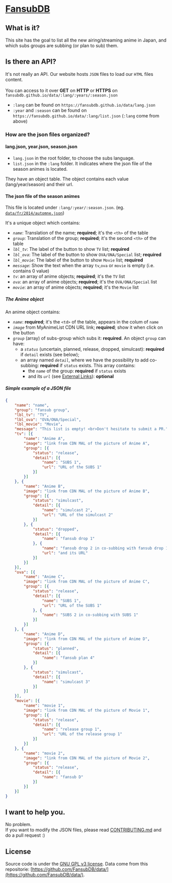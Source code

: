 # [FansubDB][url]

## What is it?

This site has the goal to list all the new airing/streaming anime in Japan, and which subs groups are subbing (or plan to sub) them.

## Is there an API?

It's not really an API.
Our website hosts `JSON` files to load our `HTML` files content.
<br><br>
You can access to it over **GET** on **HTTP** or **HTTPS** on `fansubdb.github.io/data/:lang/:years/:season.json`
<br>
* `:lang` can be found on `https://fansubdb.github.io/data/lang.json`
* `:year` and `:season` can be found on `https://fansubdb.github.io/data/:lang/list.json` (`:lang` come from above)

### How are the json files organized?

#### lang.json, year.json, season.json

* `lang.json` in the root folder, to choose the subs language.
* `list.json` in the `:lang` folder. It indicates where the json file of the season animes is located.

They have an object table. The object contains each value (lang/year/season) and their url.

#### The json file of the season animes

This file is located under `:lang/:year/:season.json`. (eg. [`data/fr/2014/automne.json`][automne2014JSON])

It's a unique object which contains:

* *`name`*: Translation of the name; **required**; it's the `<th>` of the table
* *`group`*: Translation of the group; **required**; it's the second `<th>` of the table
* *`lbl_tv`*: The label of the button to show `TV` list; **required**
* *`lbl_ova`*: The label of the button to show `OVA/ONA/Special` list; **required**
* *`lbl_movie`*: The label of the button to show `Movie` list; **required**
* *`message`*: Show the text when the array `tv`,`ova` or `movie` is empty (i.e. contains 0 value)
* *`tv`*: an array of anime objects; **required**; it's the `TV` list
* *`ova`*: an array of anime objects; **required**; it's the `OVA/ONA/Special` list
* *`movie`*: an array of anime objects; **required**; it's the `Movie` list

##### The Anime object

An anime object contains:

* *`name`*: **required**; it's the `<td>` of the table, appears in the colum of `name`
* *`image`* from MyAnimeList CDN URL link; **required**; show it when click on the button
* *`group`* (array) of subs-group which subs it: **required**. An object `group` can have:
	* a *`status`* (uncertain, planned, release, dropped, simulcast): **required** if `detail` exists (see below);
	* an array named *`detail`*, where we have the possibility to add co-subbing: **required** if `status` exists. This array contains:
		* the *`name`* of the group: **required** if `status` exists
		* and its *`url`* (see [External Links](#external-links)): **optional**

##### Simple example of a JSON file

```json
{
	"name": "name",
	"group": "fansub group",
	"lbl_tv": "TV",
	"lbl_ova": "OVA/ONA/Special",
	"lbl_movie": "Movie",
	"message": "This list is empty! <br>Don't hesitate to submit a PR.",
	"tv": [{
		"name": "Anime A",
		"image": "link from CDN MAL of the picture of Anime A",
		"group": [{
			"status": "release",
			"detail": [{
				"name": "SUBS 1",
				"url": "URL of the SUBS 1"
			}]
		}]
	}, {
		"name": "Anime B",
		"image": "link from CDN MAL of the picture of Anime B",
		"group": [{
			"status": "simulcast",
			"detail": [{
				"name": "simulcast 2",
				"url": "URL of the simulcast 2"
			}]
		}, {
			"status": "dropped",
			"detail": [{
				"name": "fansub drop 1"
			}, {
				"name": "fansub drop 2 in co-subbing with fansub drop 1",
				"url": "and its URL"
			}]
		}]
	}],
	"ova": [{
		"name": "Anime C",
		"image": "link from CDN MAL of the picture of Anime C",
		"group": [{
			"status": "release",
			"detail": [{
				"name": "SUBS 1",
				"url": "URL of the SUBS 1"
			}, {
				"name": "SUBS 2 in co-subbing with SUBS 1"
			}]
		}]
	}, {
		"name": "Anime D",
		"image": "link from CDN MAL of the picture of Anime D",
		"group": [{
			"status": "planned",
			"detail": [{
				"name": "fansub plan 4"
			}]
		}, {
			"status": "simulcast",
			"detail": [{
				"name": "simulcast 3"
			}]
		}]
	}],
	"movie": [{
		"name": "movie 1",
		"image": "link from CDN MAL of the picture of Movie 1",
		"group": [{
			"status": "release",
			"detail": [{
				"name": "release group 1",
				"url": "URL of the release group 1"
			}]
		}]
	}, {
		"name": "movie 2",
		"image": "link from CDN MAL of the picture of Movie 2",
		"group": [{
			"status": "release",
			"detail": [{
				"name": "fansub D"
			}]
		}]
	}]
}
```

## I want to help you.

No problem.
<br>
If you want to modify the JSON files, please read [CONTRIBUTING.md][TLDRContributing] and do a pull request :)

## License

Source code is under the [GNU GPL v3 license][GPLv3]. Data come from this repositorie: [https://github.com/FansubDB/data/](https://github.com/FansubDB/data/).

[url]: https://fansubdb.github.io
[automne2014JSON]: https://fansubdb.github.io/data/blob/master/fr/2014/automne.json
[TLDRContributing]: CONTRIBUTING.md#the-short-version-modifying-a-json-file
[GPLv3]: https://www.gnu.org/licenses/gpl-3.0.txt
